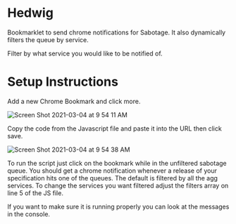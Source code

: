 # Hedwig
Bookmarklet to send chrome notifications for Sabotage. It also dynamically filters the queue by service.

Filter by what service you would like to be notified of. 

# Setup Instructions

Add a new Chrome Bookmark and click more.

![Screen Shot 2021-03-04 at 9 54 11 AM](https://user-images.githubusercontent.com/79107113/109999749-c7f92300-7ccf-11eb-93a0-8aa1a4a7ab0c.png)

Copy the code from the Javascript file and paste it into the URL then click save.

![Screen Shot 2021-03-04 at 9 54 38 AM](https://user-images.githubusercontent.com/79107113/109999826-dfd0a700-7ccf-11eb-91a9-a858534049a3.png)

To run the script just click on the bookmark while in the unfiltered sabotage queue. You should get a chrome notification whenever a release of your specification hits one of the queues. The default is filtered by all the agg services. To change the services you want filtered adjust the filters array on line 5 of the JS file. 

If you want to make sure it is running properly you can look at the messages in the console. 
